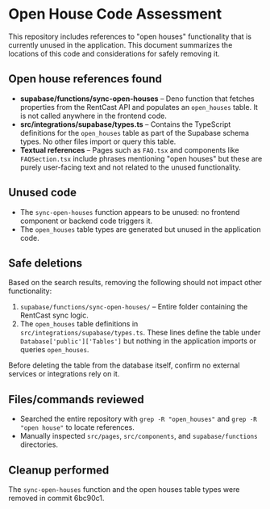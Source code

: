# Open House Code Assessment

This repository includes references to "open houses" functionality that is currently unused in the application. This document summarizes the locations of this code and considerations for safely removing it.

## Open house references found

- **supabase/functions/sync-open-houses** – Deno function that fetches properties from the RentCast API and populates an `open_houses` table. It is not called anywhere in the frontend code.
- **src/integrations/supabase/types.ts** – Contains the TypeScript definitions for the `open_houses` table as part of the Supabase schema types. No other files import or query this table.
- **Textual references** – Pages such as `FAQ.tsx` and components like `FAQSection.tsx` include phrases mentioning "open houses" but these are purely user-facing text and not related to the unused functionality.

## Unused code

- The `sync-open-houses` function appears to be unused: no frontend component or backend code triggers it.
- The `open_houses` table types are generated but unused in the application code.

## Safe deletions

Based on the search results, removing the following should not impact other functionality:

1. `supabase/functions/sync-open-houses/` – Entire folder containing the RentCast sync logic.
2. The `open_houses` table definitions in `src/integrations/supabase/types.ts`. These lines define the table under `Database['public']['Tables']` but nothing in the application imports or queries `open_houses`.

Before deleting the table from the database itself, confirm no external services or integrations rely on it.

## Files/commands reviewed

- Searched the entire repository with `grep -R "open_houses"` and `grep -R "open house"` to locate references.
- Manually inspected `src/pages`, `src/components`, and `supabase/functions` directories.


## Cleanup performed

The `sync-open-houses` function and the open houses table types were removed in commit 6bc90c1.

